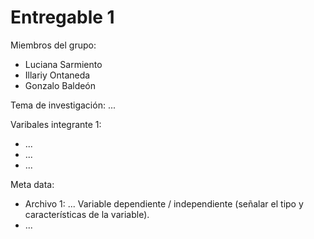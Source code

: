 # Entregable 1

Miembros del grupo:

- Luciana Sarmiento
- Illariy Ontaneda
- Gonzalo Baldeón

Tema de investigación: ...

Varibales integrante 1:
- ...
- ...
- ...

Meta data:

- Archivo 1: ... Variable dependiente / independiente (señalar el tipo y características de la variable).
- ...
